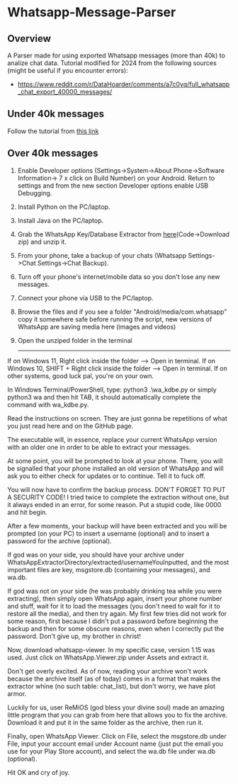 # Whatsapp-Message-Parser

## Overview
A Parser made for using exported Whatsapp messages (more than 40k) to analize chat data.
Tutorial modified for 2024 from the following sources (might be useful if you encounter errors):
- https://www.reddit.com/r/DataHoarder/comments/a7c0yq/full_whatsapp_chat_export_40000_messages/

## Under 40k messages
Follow the tutorial from [this link](https://faq.whatsapp.com/1180414079177245/?cms_platform=android)

## Over 40k messages
1. Enable Developer options (Settings->System->About Phone->Software Information-> 7 x click on Build Number) on your Android. Return to settings and from the new section Developer options enable USB Debugging.
2. Install Python on the PC/laptop.
3. Install Java on the PC/laptop.
4. Grab the WhatsApp Key/Database Extractor from [here](https://github.com/YuvrajRaghuvanshiS/WhatsApp-Key-Database-Extractor)(Code->Download zip) and unzip it.
5. From your phone, take a backup of your chats (Whatsapp Settings->Chat Settings->Chat Backup).
6. Turn off your phone's internet/mobile data so you don't lose any new messages.
7. Connect your phone via USB to the PC/laptop.
8. Browse the files and if you see a folder "Android/media/com.whatsapp" copy it somewhere safe before running the script, new versions of WhatsApp are saving media here (images and videos)
9. Open the unziped folder in the terminal

    ---------
If on Windows 11, Right click inside the folder --> Open in terminal. If on Windows 10, SHIFT + Right click inside the folder --> Open in terminal. If on other systems, good luck pal, you're on your own.

In Windows Terminal/PowerShell, type: python3 .\wa_kdbe.py or simply python3 wa and then hit TAB, it should automatically complete the command with wa_kdbe.py.

Read the instructions on screen. They are just gonna be repetitions of what you just read here and on the GitHub page.

The executable will, in essence, replace your current WhatsApp version with an older one in order to be able to extract your messages.

At some point, you will be prompted to look at your phone. There, you will be signalled that your phone installed an old version of WhatsApp and will ask you to either check for updates or to continue. Tell it to fuck off.

You will now have to confirm the backup process. DON'T FORGET TO PUT A SECURITY CODE! I tried twice to complete the extraction without one, but it always ended in an error, for some reason. Put a stupid code, like 0000 and hit begin.

After a few moments, your backup will have been extracted and you will be prompted (on your PC) to insert a username (optional) and to insert a password for the archive (optional).

If god was on your side, you should have your archive under WhatsAppExtractorDirectory/extracted/usernameYouInputted, and the most important files are key, msgstore.db (containing your messages), and wa.db.

If god was not on your side (he was probably drinking tea while you were extracting), then simply open WhatsApp again, insert your phone number and stuff, wait for it to load the messages (you don't need to wait for it to restore all the media), and then try again. My first few tries did not work for some reason, first because I didn't put a password before beginning the backup and then for some obscure reasons, even when I correctly put the password. Don't give up, my brother in christ!

Now, download whatsapp-viewer. In my specific case, version 1.15 was used. Just click on WhatsApp.Viewer.zip under Assets and extract it.

Don't get overly excited. As of now, reading your archive won't work because the archive itself (as of today) comes in a format that makes the extractor whine (no such table: chat_list), but don't worry, we have plot armor.

Luckily for us, user ReMiOS (god bless your divine soul) made an amazing little program that you can grab from here that allows you to fix the archive. Download it and put it in the same folder as the archive, then run it.

Finally, open WhatsApp Viewer. Click on File, select the msgstore.db under File, input your account email under Account name (just put the email you use for your Play Store account), and select the wa.db file under wa.db (optional).

Hit OK and cry of joy.
